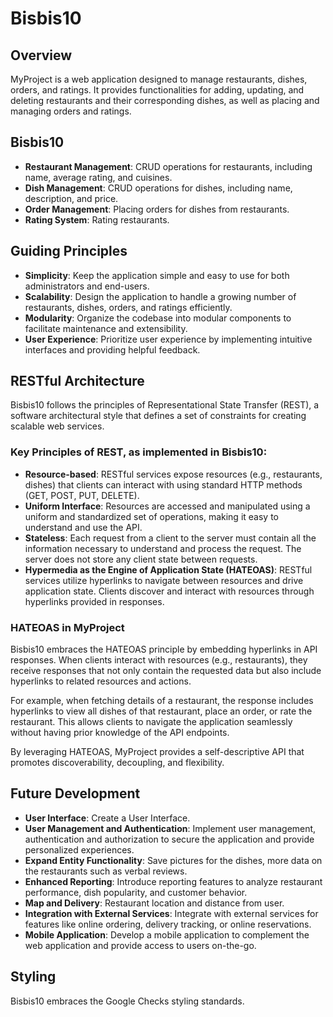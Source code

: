 # Bisbis10

## Overview

MyProject is a web application designed to manage restaurants, dishes, orders, and ratings. It provides functionalities for adding, updating, and deleting restaurants and their corresponding dishes, as well as placing and managing orders and ratings.

## Bisbis10

- **Restaurant Management**: CRUD operations for restaurants, including name, average rating, and cuisines.
- **Dish Management**: CRUD operations for dishes, including name, description, and price.
- **Order Management**: Placing orders for dishes from restaurants.
- **Rating System**: Rating restaurants.

## Guiding Principles

- **Simplicity**: Keep the application simple and easy to use for both administrators and end-users.
- **Scalability**: Design the application to handle a growing number of restaurants, dishes, orders, and ratings efficiently.
- **Modularity**: Organize the codebase into modular components to facilitate maintenance and extensibility.
- **User Experience**: Prioritize user experience by implementing intuitive interfaces and providing helpful feedback.

## RESTful Architecture

Bisbis10 follows the principles of Representational State Transfer (REST), a software architectural style that defines a set of constraints for creating scalable web services.

### Key Principles of REST, as implemented in Bisbis10:

- **Resource-based**: RESTful services expose resources (e.g., restaurants, dishes) that clients can interact with using standard HTTP methods (GET, POST, PUT, DELETE).
- **Uniform Interface**: Resources are accessed and manipulated using a uniform and standardized set of operations, making it easy to understand and use the API.
- **Stateless**: Each request from a client to the server must contain all the information necessary to understand and process the request. The server does not store any client state between requests.
- **Hypermedia as the Engine of Application State (HATEOAS)**: RESTful services utilize hyperlinks to navigate between resources and drive application state. Clients discover and interact with resources through hyperlinks provided in responses.

### HATEOAS in MyProject

Bisbis10 embraces the HATEOAS principle by embedding hyperlinks in API responses. When clients interact with resources (e.g., restaurants), they receive responses that not only contain the requested data but also include hyperlinks to related resources and actions.

For example, when fetching details of a restaurant, the response includes hyperlinks to view all dishes of that restaurant, place an order, or rate the restaurant. This allows clients to navigate the application seamlessly without having prior knowledge of the API endpoints.

By leveraging HATEOAS, MyProject provides a self-descriptive API that promotes discoverability, decoupling, and flexibility.

## Future Development

- **User Interface**: Create a User Interface.
- **User Management and Authentication**: Implement user management, authentication and authorization to secure the application and provide personalized experiences.
- **Expand Entity Functionality**: Save pictures for the dishes, more data on the restaurants such as verbal reviews.
- **Enhanced Reporting**: Introduce reporting features to analyze restaurant performance, dish popularity, and customer behavior.
- **Map and Delivery**: Restaurant location and distance from user.
- **Integration with External Services**: Integrate with external services for features like online ordering, delivery tracking, or online reservations.
- **Mobile Application**: Develop a mobile application to complement the web application and provide access to users on-the-go.

## Styling

Bisbis10 embraces the Google Checks styling standards.